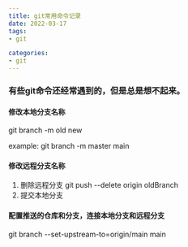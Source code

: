 ```yaml
---
title: git常用命令记录
date: 2022-03-17
tags:
- git

categories:
- git
---
```

### 有些git命令还经常遇到的，但是总是想不起来。

#### 修改本地分支名称
git branch -m old new 

example: git branch -m master main

#### 修改远程分支名称
1. 删除远程分支
git push --delete origin oldBranch
2. 提交本地分支

#### 配置推送的仓库和分支，连接本地分支和远程分支

git branch --set-upstream-to=origin/main main
